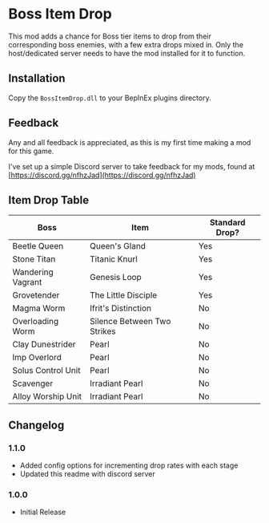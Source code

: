 # Boss Item Drop
This mod adds a chance for Boss tier items to drop from their corresponding boss enemies, with a few extra drops mixed in. Only the host/dedicated server needs to have the mod installed for it to function.

## Installation
Copy the `BossItemDrop.dll` to your BepInEx plugins directory.

## Feedback
Any and all feedback is appreciated, as this is my first time making a mod for this game.

I've set up a simple Discord server to take feedback for my mods, found at [https://discord.gg/nfhzJad](https://discord.gg/nfhzJad)

## Item Drop Table
| Boss | Item | Standard Drop? |
| -------- | ---------- | -------- |
| Beetle Queen | Queen's Gland | Yes |
| Stone Titan | Titanic Knurl | Yes |
| Wandering Vagrant | Genesis Loop | Yes |
| Grovetender | The Little Disciple | Yes |
| Magma Worm | Ifrit's Distinction | No |
| Overloading Worm | Silence Between Two Strikes | No |
| Clay Dunestrider | Pearl | No |
| Imp Overlord | Pearl | No |
| Solus Control Unit | Pearl | No |
| Scavenger | Irradiant Pearl | No |
| Alloy Worship Unit | Irradiant Pearl | No |

## Changelog
### 1.1.0
 - Added config options for incrementing drop rates with each stage
 - Updated this readme with discord server
### 1.0.0
 - Initial Release